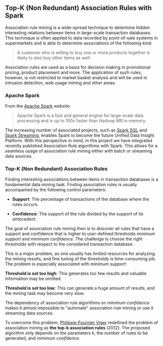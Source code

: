 ## Top-K (Non Redundant) Association Rules with Spark

Association rule mining is a wide-spread technique to determine hidden interesting relations between items in large-scale 
transaction databases. This technique is often applied to data recorded by point-of-sale systems in supermarkets and is able 
to determine associations of the following kind:

> A customer who is willing to buy one or more products together is likely to also buy other items as well.

Association rules are used as a basis for decision making in promotional pricing, product placement and more. The application of 
such rules, however, is not restricted to market basket analysis and will be used in intrusion detection, web usage mining and other 
areas.

### Apache Spark


From the [Apache Spark](https://spark.apache.org/) website:

> Apache Spark is a fast and general engine for large-scale data processing and is up to 100x faster than Hadoop MR in memory.

The increasing number of associated projects, such as [Spark SQL](https://spark.apache.org/sql/) and [Spark Streaming](https://spark.apache.org/streaming/), enables Spark to become the future  Unified Data Insight Platform. With this perspective in mind, in this project we have integrated recently published Association Rule algorithms with Spark. This allows for a seamless usage of association rule mining either with batch or streaming data sources.

### Top-K (Non Redundant) Association Rules

Finding interesting associations between items in transaction databases is a fundamental data mining task. Finding association rules is 
usually accompanied by the following control parameters:

* **Support**: The percentage of transactions of the database where the rules occurs.

* **Confidence**: The support of the rule divided by the support of its *antecedent*.

The goal of association rule mining then is to discover all rules that have a support and confidence that is higher to user-defined thresholds 
*minimum support* and *minimum confidence*. The challenge is choose the right thresholds with respect to the considered transaction database.

This is a major problem, as one usually has limited resources for analyzing the mining results, and fine tuning of the thresholds is time-consuming job. The problem is especially associated with *minimum support*:

**Threshold is set too high**: 
This generates too few results and valuable information may be omitted.

**Threshold is set too low**: 
This can generate a huge amount of results, and the mining task may become very slow.

The dependency of association rule algorithms on *minimum confidence* makes it almost impossible to "automate" association rule mining or use it streaming data sources.

To overcome this problem, [Philippe-Fournier Viger](http://www.philippe-fournier-viger.com/) redefined the problem of association mining as **the top-k association rules** (2012). The proposed algorithm only depends on the parameters *k*, the number of rules to be generated, and *minimum confidence*. 




